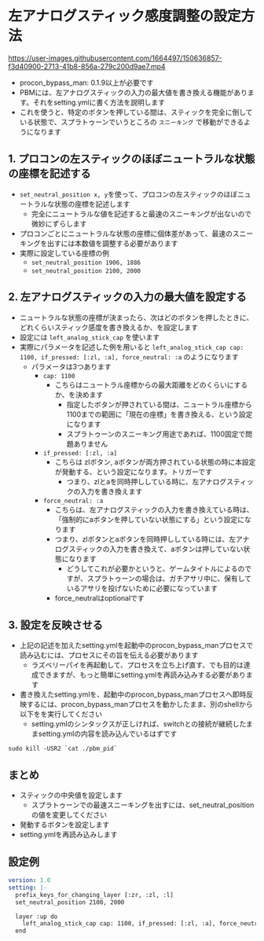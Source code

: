 # 左アナログスティック感度調整の設定方法
https://user-images.githubusercontent.com/1664497/150636857-f3d40900-2713-41b8-856a-279c200d9ae7.mp4

* procon_bypass_man: 0.1.9以上が必要です
* PBMには、左アナログスティックの入力の最大値を書き換える機能があります。それをsetting.ymlに書く方法を説明します
* これを使うと、特定のボタンを押している間は、スティックを完全に倒している状態で、スプラトゥーンでいうところの `スニーキング` で移動ができるようになります

## 1. プロコンの左スティックのほぼニュートラルな状態の座標を記述する
* `set_neutral_position x, y`を使って、プロコンの左スティックのほぼニュートラルな状態の座標を記述します
  * 完全にニュートラルな値を記述すると最速のスニーキングが出ないので微妙にずらします
* プロコンごとにニュートラルな状態の座標に個体差があって、最速のスニーキングを出すには本数値を調整する必要があります
* 実際に設定している座標の例
  * `set_neutral_position 1906, 1886`
  * `set_neutral_position 2100, 2000`

## 2. 左アナログスティックの入力の最大値を設定する
* ニュートラルな状態の座標が決まったら、次はどのボタンを押したときに、どれくらいスティック感度を書き換えるか、を設定します
* 設定には `left_analog_stick_cap` を使います
* 実際にパラメータを記述した例を用いると `left_analog_stick_cap cap: 1100, if_pressed: [:zl, :a], force_neutral: :a` のようになります
  * パラメータは3つあります
    * `cap: 1100`
      * こちらはニュートラル座標からの最大距離をどのくらいにするか、を決めます
        * 指定したボタンが押されている間は、ニュートラル座標から1100までの範囲に「現在の座標」を書き換える、という設定になります
        * スプラトゥーンのスニーキング用途であれば、1100固定で問題ありません
    * `if_pressed: [:zl, :a]`
      * こちらは zlボタン, aボタンが両方押されている状態の時に本設定が発動する、という設定になります。トリガーです
        * つまり、zlとaを同時押ししている時に、左アナログスティックの入力を書き換えます
    * `force_neutral: :a`
      * こちらは、左アナログスティックの入力を書き換えている時は、「強制的にaボタンを押していない状態にする」という設定になります
      * つまり、zlボタンとaボタンを同時押ししている時には、左アナログスティックの入力を書き換えて、aボタンは押していない状態になります
        * どうしてこれが必要かというと、ゲームタイトルによるのですが、スプラトゥーンの場合は、ガチアサリ中に、保有しているアサリを投げないために必要になっています
      * force_neutralはoptionalです

## 3. 設定を反映させる
* 上記の記述を加えたsetting.ymlを起動中のprocon_bypass_manプロセスで読み込むには、プロセスにその旨を伝える必要があります
  * ラズベリーパイを再起動して、プロセスを立ち上げ直す、でも目的は達成できますが、もっと簡単にsetting.ymlを再読み込みする必要があります
* 書き換えたsetting.ymlを、起動中のprocon_bypass_manプロセスへ即時反映するには、procon_bypass_manプロセスを動かしたまま、別のshellから 以下をを実行してください
  * setting.ymlのシンタックスが正しければ、switchとの接続が継続したままsetting.ymlの内容を読み込んでいるはずです

```shell
sudo kill -USR2 `cat ./pbm_pid`
```

## まとめ
* スティックの中央値を設定します
  * スプラトゥーンでの最速スニーキングを出すには、set_neutral_positionの値を変更してください
* 発動するボタンを設定します
* setting.ymlを再読み込みします

## 設定例
```yaml
version: 1.0
setting: |-
  prefix_keys_for_changing_layer [:zr, :zl, :l]
  set_neutral_position 2100, 2000

  layer :up do
    left_analog_stick_cap cap: 1100, if_pressed: [:zl, :a], force_neutral: :a
  end
```
